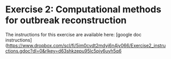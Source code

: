# Exercise 2: Computational methods for outbreak reconstruction

The instructions for this exercise are available here: [google doc instructions](https://www.dropbox.com/scl/fi/5im0cvdt2mdyj6n4jv066/Exercise2_instructions.gdoc?dl=0&rlkey=d63shkzepu95lc5pjy6uyh5q6
